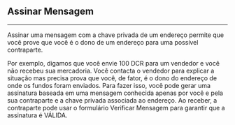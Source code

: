 ## Assinar Mensagem

---

Assinar uma mensagem com a chave privada de um endereço permite que você prove que você é o dono de um endereço para uma possível contraparte.

Por exemplo, digamos que você envie 100 DCR para um vendedor e você não recebeu sua mercadoria. Você contacta o vendedor para explicar a situação mas precisa prova que você, de fator, é o dono do endereço de onde os fundos foram enviados. Para fazer isso, você pode gerar uma assinatura baseada em uma mensagem conhecida apenas por você e pela sua contraparte e a chave privada associada ao endereço. Ao receber, a contraparte pode usar o formulário Verificar Mensagem  para garantir que a assinatura é VÁLIDA.
